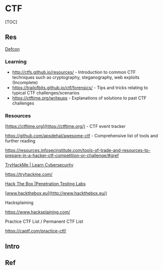 # CTF

[TOC]



## Res
[Defcon](https://defcon.org/index.html)


### Learning
- http://ctfs.github.io/resources/ - Introduction to common CTF techniques such as cryptography, steganography, web exploits (Incomplete)
- https://trailofbits.github.io/ctf/forensics/ - Tips and tricks relating to typical CTF challenges/scenarios
- https://ctftime.org/writeups - Explanations of solutions to past CTF challenges


### Resources
[https://ctftime.org](https://ctftime.org/) - CTF event tracker 

https://github.com/apsdehal/awesome-ctf - Comprehensive list of tools and further reading

https://resources.infosecinstitute.com/tools-of-trade-and-resources-to-prepare-in-a-hacker-ctf-competition-or-challenge/#gref

[TryHackMe | Learn Cybersecurity](https://tryhackme.com/)

https://tryhackme.com/

[Hack The Box |Penetration Testing Labs](https://www.hackthebox.eu/)

[www.hackthebox.eu](http://www.hackthebox.eu/)

Hacksplaining

https://www.hacksplaining.com/

Practice CTF List / Permanent CTF List

https://captf.com/practice-ctf/



## Intro


## Ref

